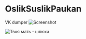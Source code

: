 OslikSuslikPaukan
=================
VK dumper
![Screenshot](https://pp.vk.me/c619529/v619529040/11f95/LUORe7H0IQE.jpg)

![Твоя мать - шлюха](http://who.ec/i3I)
